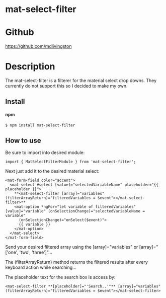 # mat-select-filter

# Github
https://github.com/mdlivingston

# Description

The mat-select-filter is a filterer for the material select drop downs. They currently do not support this so I decided to make my own. 

## Install 

#### npm

```
$ npm install mat-select-filter
```

## How to use

Be sure to import into desired module: 

```
import { MatSelectFilterModule } from 'mat-select-filter';
```

Next just add it to the desired material select: 

```
<mat-form-field color="accent">
  <mat-select #select [value]="selectedVariableName" placeholder="{{ placeholder }}">
    **<mat-select-filter [array]="variables" (filterArrayReturn)="filteredVariables = $event"></mat-select-filter>**
    <mat-option *ngFor="let variable of filteredVariables" [value]="variable" (onSelectionChange)="selectedVariableName = variable"
      (onSelectionChange)="onSelect($event)">
      {{ variable }}
    </mat-option>
  </mat-select>
</mat-form-field>
```

Send your desired filtered array using the [array]="variables" or [array]="['one', 'two', 'three']"...

The (filterArrayReturn) method returns the filtered results after every keyboard action while searching... 

The placeholder text for the search box is access by:

```
<mat-select-filter **[placeholder]="'Search..'"** [array]="variables" (filterArrayReturn)="filteredVariables = $event"></mat-select-filter>
```


